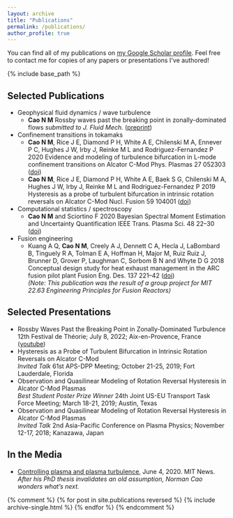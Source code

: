 ```yaml
---
layout: archive
title: "Publications"
permalink: /publications/
author_profile: true
---
```


You can find all of my publications on <a href="https://scholar.google.com/citations?user=WQRmB8MAAAAJ">my Google Scholar profile</a>. Feel free to contact me for copies of any papers or presentations I've authored!

{% include base_path %}

## Selected Publications
* Geophysical fluid dynamics / wave turbulence
  * __Cao N M__ Rossby waves past the breaking point in zonally-dominated flows _submitted to J. Fluid Mech._ ([preprint](https://1drv.ms/b/s!Ar3O8VIaDljtgu5t9p3UsucfYKkGZw?e=hzv6t1))
* Confinement transitions in tokamaks
  * __Cao N M__, Rice J E, Diamond P H, White A E, Chilenski M A, Ennever P C, Hughes J W, Irby J, Reinke M L and Rodriguez-Fernandez P 2020 Evidence and modeling of turbulence bifurcation in L-mode confinement transitions on Alcator C-Mod Phys. Plasmas 27 052303 ([doi](https://doi.org/10.1063/1.5144444))
  * __Cao N M__, Rice J E, Diamond P H, White A E, Baek S G, Chilenski M A, Hughes J W, Irby J, Reinke M L and Rodriguez-Fernandez P 2019 Hysteresis as a probe of turbulent bifurcation in intrinsic rotation reversals on Alcator C-Mod Nucl. Fusion 59 104001 ([doi](https://doi.org/10.1088/1741-4326/ab3b38))
* Computational statistics / spectroscopy
  * __Cao N M__ and Sciortino F 2020 Bayesian Spectral Moment Estimation and Uncertainty Quantification IEEE Trans. Plasma Sci. 48 22–30 ([doi](https://doi.org/10.1109/TPS.2019.2946952))
* Fusion engineering
  * Kuang A Q, __Cao N M__, Creely A J, Dennett C A, Hecla J, LaBombard B, Tinguely R A, Tolman E A, Hoffman H, Major M, Ruiz Ruiz J, Brunner D, Grover P, Laughman C, Sorbom B N and Whyte D G 2018 Conceptual design study for heat exhaust management in the ARC fusion pilot plant Fusion Eng. Des. 137 221–42 ([doi](https://doi.org/10.1016/j.fusengdes.2018.09.007)) \
 _(Note: This publication was the result of a group project for MIT 22.63 Engineering Principles for Fusion Reactors)_

## Selected Presentations
* Rossby Waves Past the Breaking Point in Zonally-Dominated Turbulence \
12th Festival de Théorie; July 8, 2022; Aix-en-Provence, France ([youtube](https://www.youtube.com/watch?v=dZbMWlpAm0E))
* Hysteresis as a Probe of Turbulent Bifurcation in Intrinsic Rotation Reversals on Alcator C-Mod \
_Invited Talk_ 61st APS-DPP Meeting; October 21-25, 2019; Fort Lauderdale, Florida
* Observation and Quasilinear Modeling of Rotation Reversal Hysteresis in Alcator C-Mod Plasmas \
_Best Student Poster Prize Winner_ 24th Joint US-EU Transport Task Force Meeting; March 18-21, 2019; Austin, Texas
* Observation and Quasilinear Modeling of Rotation Reversal Hysteresis in Alcator C-Mod Plasmas \
_Invited Talk_ 2nd Asia-Pacific Conference on Plasma Physics; November 12-17, 2018; Kanazawa, Japan


## In the Media
* [Controlling plasma and plasma turbulence](https://news.mit.edu/2020/norman-cao-addressing-challenges-controlling-plasma-and-plasma-turbulence-0604), June 4, 2020. MIT News. \
_After his PhD thesis invalidates an old assumption, Norman Cao wonders what’s next._

{% comment %} 
{% for post in site.publications reversed %}
  {% include archive-single.html %}
{% endfor %}
{% endcomment %}